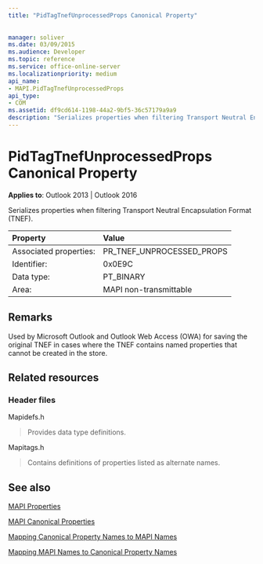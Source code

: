 ```yaml
---
title: "PidTagTnefUnprocessedProps Canonical Property"
 
 
manager: soliver
ms.date: 03/09/2015
ms.audience: Developer
ms.topic: reference
ms.service: office-online-server
ms.localizationpriority: medium
api_name:
- MAPI.PidTagTnefUnprocessedProps
api_type:
- COM
ms.assetid: df9cd614-1198-44a2-9bf5-36c57179a9a9
description: "Serializes properties when filtering Transport Neutral Encapsulation Format (TNEF). Used for saving the original TNEF if it contains named properties not created in the store."
---
```


# PidTagTnefUnprocessedProps Canonical Property

  
  
**Applies to**: Outlook 2013 | Outlook 2016 
  
Serializes properties when filtering Transport Neutral Encapsulation Format (TNEF).
  
|Property |Value |
|:-----|:-----|
|Associated properties:  <br/> |PR_TNEF_UNPROCESSED_PROPS  <br/> |
|Identifier:  <br/> |0x0E9C  <br/> |
|Data type:  <br/> |PT_BINARY  <br/> |
|Area:  <br/> |MAPI non-transmittable  <br/> |
   
## Remarks

Used by Microsoft Outlook and Outlook Web Access (OWA) for saving the original TNEF in cases where the TNEF contains named properties that cannot be created in the store.
  
## Related resources

### Header files

Mapidefs.h
  
> Provides data type definitions.
    
Mapitags.h
  
> Contains definitions of properties listed as alternate names.
    
## See also



[MAPI Properties](mapi-properties.md)
  
[MAPI Canonical Properties](mapi-canonical-properties.md)
  
[Mapping Canonical Property Names to MAPI Names](mapping-canonical-property-names-to-mapi-names.md)
  
[Mapping MAPI Names to Canonical Property Names](mapping-mapi-names-to-canonical-property-names.md)


